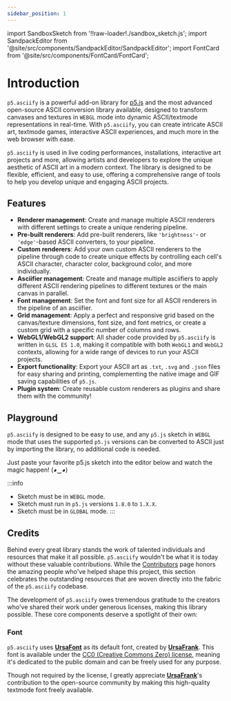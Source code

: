 ```yaml
---
sidebar_position: 1
---
```


import SandboxSketch from '!!raw-loader!./sandbox_sketch.js';
import SandpackEditor from '@site/src/components/SandpackEditor/SandpackEditor';
import FontCard from '@site/src/components/FontCard/FontCard';

# Introduction

`p5.asciify` is a powerful add-on library for [p5.js](https://p5js.org/) and the most advanced open-source ASCII conversion library available, designed to transform canvases and textures in `WEBGL` mode into dynamic ASCII/textmode representations in real-time. With `p5.asciify`, you can create intricate ASCII art, textmode games, interactive ASCII experiences, and much more in the web browser with ease.

`p5.asciify` is used in live coding performances, installations,  interactive art projects and more, allowing artists and developers to explore the unique aesthetic of ASCII art in a modern context. The library is designed to be flexible, efficient, and easy to use, offering a comprehensive range of tools to help you develop unique and engaging ASCII projects.

## Features

- **Renderer management**: Create and manage multiple ASCII renderers with different settings to create a unique rendering pipeline.
- **Pre-built renderers**: Add pre-built renderers, like `'brightness'`- or `'edge'`-based ASCII converters, to your pipeline.
- **Custom renderers**: Add your own custom ASCII renderers to the pipeline through code to create unique effects by controlling each cell's ASCII character, character color, background color, and more individually.
- **Asciifier management**: Create and manage multiple asciifiers to apply different ASCII rendering pipelines to different textures or the main canvas in parallel.
- **Font management**: Set the font and font size for all ASCII renderers in the pipeline of an asciifier.
- **Grid management**: Apply a perfect and responsive grid based on the canvas/texture dimensions, font size, and font metrics, or create a custom grid with a specific number of columns and rows.
- **WebGL1/WebGL2 support**: All shader code provided by `p5.asciify` is written in `GLSL ES 1.0`, making it compatible with both `WebGL1` and `WebGL2` contexts, allowing for a wide range of devices to run your ASCII projects.
- **Export functionality**: Export your ASCII art as `.txt`, `.svg` and `.json` files for easy sharing and printing, complementing the native image and GIF saving capabilities of `p5.js`.
- **Plugin system**: Create reusable custom renderers as plugins and share them with the community!

## Playground

`p5.asciify` is designed to be easy to use, and any `p5.js` sketch in `WEBGL` mode that uses the supported `p5.js` versions can be converted to ASCII just by importing the library, no additional code is needed.

Just paste your favorite p5.js sketch into the editor below and watch the magic happen! (◕‿◕)

:::info
- Sketch must be in `WEBGL` mode.
- Sketch must run in `p5.js` versions `1.8.0` to `1.X.X`.
- Sketch must be in `GLOBAL` mode.
:::

<SandpackEditor
  sketch={SandboxSketch}
  template="static"
/>



## Credits

Behind every great library stands the work of talented individuals and resources that make it all possible. `p5.asciify` wouldn't be what it is today without these valuable contributions. While the [Contributors](/docs/community/contributors) page honors the amazing people who've helped shape this project, this section celebrates the outstanding resources that are woven directly into the fabric of the `p5.asciify` codebase.

The development of `p5.asciify` owes tremendous gratitude to the creators who've shared their work under generous licenses, making this library possible. These core components deserve a spotlight of their own:

### Font
`p5.asciify` uses [**UrsaFont**](https://ursafrank.itch.io/ursafont) as its default font, created by [**UrsaFrank**](https://ursafrank.itch.io/). This font is available under the [CC0 (Creative Commons Zero) license](https://creativecommons.org/publicdomain/zero/1.0/), meaning it's dedicated to the public domain and can be freely used for any purpose.

Though not required by the license, I greatly appreciate [**UrsaFrank**](https://ursafrank.itch.io/)'s contribution to the open-source community by making this high-quality textmode font freely available.

<FontCard
  name="UrsaFont"
  image="https://img.itch.zone/aW1nLzg1NzE1NTkucG5n/original/LYwLGy.png"
  description="An 8x8 pixel monospaced font inspired by the ANSI text standard, created specifically for textmode art and games. Available in two versions: UrsaFont ANSI, closely adhering to the standard ANSI set, and UrsaFont, featuring additional unique shapes for extended creativity. Both variants include inverted color options, offering versatile artistic possibilities. Distributed freely under the permissive CC0 1.0 Universal Licence."
  downloadUrl="https://ursafrank.itch.io/ursafont"
  glyphCount="256+"
  formats=""
  license="CC0 (Creative Commons Zero)"
  />